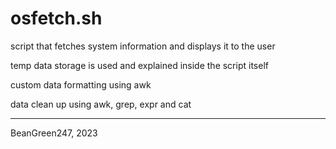 # osfetch.sh
script that fetches system information and displays it to the user

temp data storage is used and explained inside the script itself

custom data formatting using awk

data clean up using awk, grep, expr and cat

---
BeanGreen247, 2023
